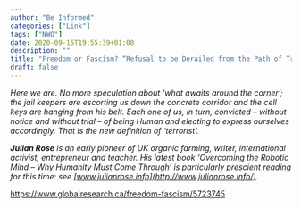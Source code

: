 ```yaml
---
author: "Be Informed"
categories: ["Link"]
tags: ["NWO"]
date: 2020-09-15T19:55:39+01:00
description: ""
title: "Freedom or Fascism? “Refusal to be Derailed from the Path of Truth”"
draft: false
---
```


*Here we are. No more speculation about ‘what  awaits around the corner’; the jail keepers are escorting us down the  concrete corridor and the cell keys are hanging from his belt. Each one  of us, in turn, convicted – without notice and without trial – of being Human and electing to express ourselves accordingly. That is the new  definition of ‘terrorist’.*

***Julian Rose** is an early pioneer  of UK organic farming, writer, international activist, entrepreneur and  teacher. His latest book ‘Overcoming the Robotic Mind – Why Humanity  Must Come Through’ is particularly prescient reading for this time: see [www.julianrose.info](http://www.julianrose.info/).*

https://www.globalresearch.ca/freedom-fascism/5723745